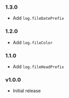 ### 1.3.0

* Add `log.fileDatePrefix`

### 1.2.0

* Add `log.fileColor`

### 1.1.0

* Add `log.fileHeadPrefix`

### v1.0.0

* Initial release
